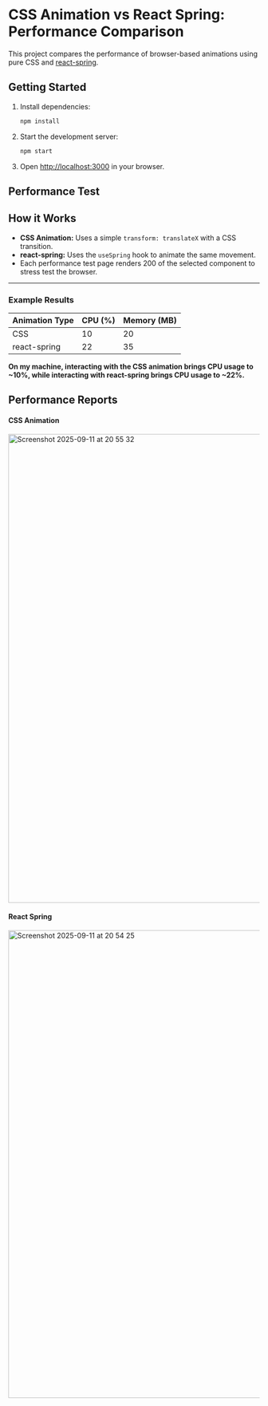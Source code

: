 # CSS Animation vs React Spring: Performance Comparison

This project compares the performance of browser-based animations using pure CSS and [react-spring](https://react-spring.dev/).

## Getting Started

1. Install dependencies:
   ```bash
   npm install
   ```
2. Start the development server:
   ```bash
   npm start
   ```
3. Open [http://localhost:3000](http://localhost:3000) in your browser.

## Performance Test

## How it Works

- **CSS Animation:** Uses a simple `transform: translateX` with a CSS transition.
- **react-spring:** Uses the `useSpring` hook to animate the same movement.
- Each performance test page renders 200 of the selected component to stress test the browser.

---
### Example Results

| Animation Type | CPU (%) | Memory (MB) |
|---------------|---------|-------------|
| CSS           |   10    | 20          |
| react-spring  |   22    | 35          |

**On my machine, interacting with the CSS animation brings CPU usage to ~10%, while interacting with react-spring brings CPU usage to ~22%.**


## Performance Reports

#### CSS Animation
<img width="1507" height="940" alt="Screenshot 2025-09-11 at 20 55 32" src="https://github.com/user-attachments/assets/dc03d160-9df4-4250-b5d9-8625e66bed4f" />


#### React Spring
<img width="1509" height="938" alt="Screenshot 2025-09-11 at 20 54 25" src="https://github.com/user-attachments/assets/2901653c-c43d-4989-a736-33bc6dc8eb7c" />

